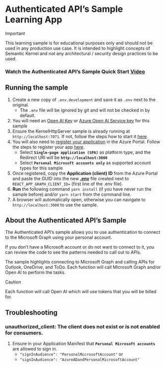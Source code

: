 # Authenticated API’s Sample Learning App

> [!IMPORTANT]
> This learning sample is for educational purposes only and should not be used in any production
> use case. It is intended to highlight concepts of Semantic Kernel and not any
> architectural / security design practices to be used.

### Watch the Authenticated API’s Sample Quick Start [Video](https://aka.ms/SK-Samples-AuthAPI-Video)

## Running the sample

1. Create a new copy of `.env.development` and save it as `.env` next to the original. 
   - The `.env` file will be ignored by git and will not be checked in by default.
1. You will need an [Open AI Key](https://platform.openai.com/account/api-keys) or
   [Azure Open AI Service key](https://learn.microsoft.com/azure/cognitive-services/openai/quickstart)
   for this sample
1. Ensure the KernelHttpServer sample is already running at `http://localhost:7071`. If not, follow the steps 
   how to start it [here](../../dotnet/KernelHttpServer/README.md).
1. You will also need to
   [register your application](https://learn.microsoft.com/azure/active-directory/develop/quickstart-register-app)
   in the Azure Portal. Follow the steps to register your app
   [here](https://learn.microsoft.com/azure/active-directory/develop/quickstart-register-app).
    - Select **`Single-page application (SPA)`** as platform type, and the Redirect URI will be **`http://localhost:3000`**
    - Select **`Personal Microsoft accounts only`** as supported account types for this sample
1. Once registered, copy the **Application (client) ID** from the Azure Portal and paste
   the GUID into the new **[.env](.env)** file created next to `REACT_APP_GRAPH_CLIENT_ID=` (first line of the .env file).
1. **Run** the following command `yarn install` (if you have never run the sample before)
   and/or `yarn start` from the command line.
1. A browser will automatically open, otherwise you can navigate to `http://localhost:3000` to use the sample.

## About the Authenticated API’s Sample

The Authenticated API’s sample allows you to use authentication to connect to the
Microsoft Graph using your personal account.

If you don’t have a Microsoft account or do not want to connect to it,
you can review the code to see the patterns needed to call out to APIs.

The sample highlights connecting to Microsoft Graph and calling APIs for Outlook, OneDrive, and ToDo.
Each function will call Microsoft Graph and/or Open AI to perform the tasks.

> [!CAUTION]
> Each function will call Open AI which will use tokens that you will be billed for.

## Troubleshooting

### unauthorized_client: The client does not exist or is not enabled for consumers.

1. Ensure in your Application Manifest that **`Personal Microsoft accounts`** are allowed to sign in.
   - `"signInAudience": "PersonalMicrosoftAccount"` or
   - `"signInAudience": "AzureADandPersonalMicrosoftAccount"`